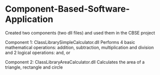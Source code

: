 # Component-Based-Software-Application

Created two components (two dll files) and used them in the CBSE project

Component 1: ClassLibrarySimpleCalculator.dll
Performs 4 basic mathematical operations: addition, subtraction, multiplication and division
and 2 logical operations: and, or

Component 2: ClassLibraryAreaCalculator.dll
Calculates the area of a triangle, rectangle and circle
